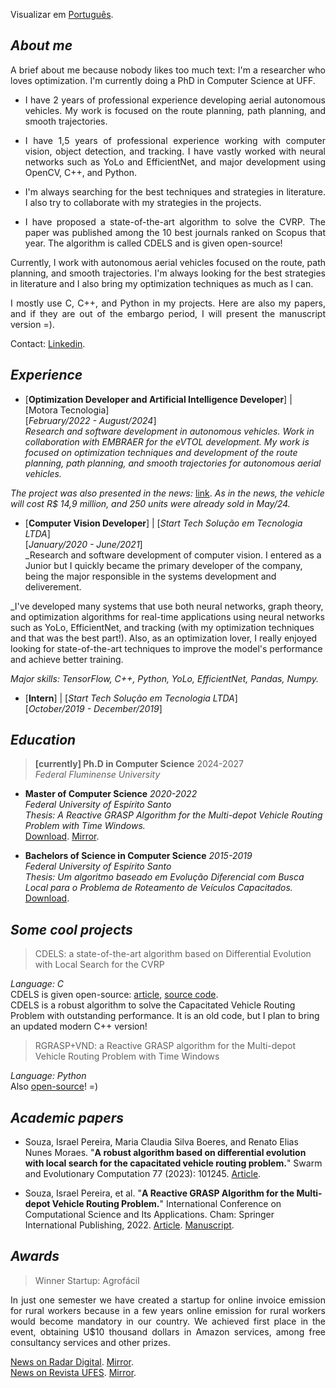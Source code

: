 Visualizar em [Português](./index-pt-br.md).

## _About me_

<p align="justify">A brief about me because nobody likes too much text: I'm a researcher who loves optimization. I'm currently doing a PhD in Computer Science at UFF.</p>


*   <p align="justify">I have 2 years of professional experience developing aerial autonomous vehicles. My work is focused on the route planning, path planning, and smooth trajectories.</p>
*    <p align="justify">I have 1,5 years of professional experience working with computer vision, object detection, and tracking. I have vastly worked with neural networks such as YoLo and EfficientNet, and major development using OpenCV, C++, and Python.</p>
*    <p align="justify">I'm always searching for the best techniques and strategies in literature. I also try to collaborate with my strategies in the projects.</p>
*    <p align="justify">I have proposed a state-of-the-art algorithm to solve the CVRP. The paper was published among the 10 best journals ranked on Scopus that year. The algorithm is called CDELS and is given open-source!</p>


<p align="justify">Currently, I work with autonomous aerial vehicles focused on the route, path planning, and smooth trajectories. I'm always looking for the best strategies in literature and I also bring my optimization techniques as much as I can.</p> 


<p align="justify">I mostly use C, C++, and Python in my projects. Here are also my papers, and if they are out of the embargo period, I will present the manuscript version =).</p>

Contact: [Linkedin](https://www.linkedin.com/in/israel-souza-06737118b).


## _Experience_

* [**Optimization Developer and Artificial Intelligence Developer**] | [Motora Tecnologia]  
[_February/2022 - August/2024_]  
_Research and software development in autonomous vehicles. Work in collaboration with EMBRAER for the eVTOL development. My work is focused on optimization techniques and development of the route planning, path planning, and smooth trajectories for autonomous aerial vehicles._

_The project was also presented in the news:_ [link](https://tribunaonline.com.br/economia/tecnologia-capixaba-no-carro-voador-da-embraer-139290).
_As in the news, the vehicle will cost R$ 14,9 million, and 250 units were already sold in May/24._


* [**Computer Vision Developer**] | [_Start Tech Solução em Tecnologia LTDA_]  
[_January/2020 - June/2021_]  
_Research and software development of computer vision. I entered as a Junior but I quickly became the primary developer of the company, being the major responsible in the systems development and deliverement.

_I've developed many systems that use both neural networks, graph theory, and optimization algorithms for real-time applications using neural networks such as YoLo, EfficientNet, and tracking (with my optimization techniques and that was the best part!). Also, as an optimization lover, I really enjoyed looking for state-of-the-art techniques to improve the model's performance and achieve better training.</p>

_Major skills: TensorFlow, C++, Python, YoLo, EfficientNet, Pandas, Numpy._


* [**Intern**] | [_Start Tech Solução em Tecnologia LTDA_]  
[_October/2019 - December/2019_]


## _Education_

> **[currently] Ph.D in Computer Science** 2024-2027  
> _Federal Fluminense University_


* **Master of Computer Science** _2020-2022_  
_Federal University of Espírito Santo_  
_Thesis: A Reactive GRASP Algorithm for the Multi-depot Vehicle Routing Problem with Time Windows._  
[Download](https://repositorio.ufes.br/server/api/core/bitstreams/bc535170-c0ac-4cfd-93a0-8ee2114e5cf5/content).
[Mirror](./articles/thesis/2022-thesis.pdf).


* **Bachelors of Science in Computer Science** _2015-2019_  
_Federal University of Espírito Santo_  
_Thesis: Um algoritmo baseado em Evolução Diferencial com Busca Local para o Problema de Roteamento de Veículos Capacitados._  
[Download](https://github.com/israelpereira55/israelpereira55.github.io/blob/main/articles/thesis/bsc-thesis-2019.pdf).


## _Some cool projects_

> CDELS: a state-of-the-art algorithm based on Differential Evolution with Local Search for the CVRP

_Language: C_  
CDELS is given open-source: [article](https://www.sciencedirect.com/science/article/pii/S2210650223000196), [source code](https://github.com/israelpereira55/CDELS).  
CDELS is a robust algorithm to solve the Capacitated Vehicle Routing Problem with outstanding performance. It is an old code, but I plan to bring an updated modern C++ version!


> RGRASP+VND: a Reactive GRASP algorithm for the Multi-depot Vehicle Routing Problem with Time Windows

_Language: Python_  
Also [open-source](https://github.com/israelpereira55/MDVRPTW)! =)


## _Academic papers_

* Souza, Israel Pereira, Maria Claudia Silva Boeres, and Renato Elias Nunes Moraes. "**A robust algorithm based on differential evolution with local search for the capacitated vehicle routing problem.**" Swarm and Evolutionary Computation 77 (2023): 101245.
[Article](https://www.sciencedirect.com/science/article/pii/S2210650223000196).


* Souza, Israel Pereira, et al. "**A Reactive GRASP Algorithm for the Multi-depot Vehicle Routing Problem.**" International Conference on Computational Science and Its Applications. Cham: Springer International Publishing, 2022.
[Article](https://link.springer.com/chapter/10.1007/978-3-031-10562-3_7).
[Manuscript](https://github.com/israelpereira55/israelpereira55.github.io/blob/main/articles/MDVRP_ICCSA_2022_LNCS.pdf).


## _Awards_

> Winner Startup: Agrofácil

<p align="justify">In just one semester we have created a startup for online invoice emission for rural workers because in a few years online emission for rural workers would become mandatory in our country. We achieved first place in the event, obtaining U$10 thousand dollars in Amazon services, among free consultancy services and other prizes.</p>  

[News on Radar Digital](https://radardigital.net/noticias/ecossistema-de-inovacao-capixaba-realiza-o-2o-demoday-na-ufes/). [Mirror](https://github.com/israelpereira55/israelpereira55.github.io/blob/main/news/agrofacil/radardigital.pdf).  
[News on Revista UFES](https://www.ufes.br/conteudo/startup-agrofacil-vence-o-primeiro-demoday-de-2019). [Mirror](https://github.com/israelpereira55/israelpereira55.github.io/blob/main/news/agrofacil/revistaufes.pdf).
